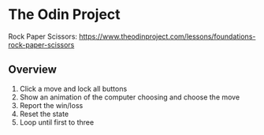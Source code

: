 # The Odin Project

Rock Paper Scissors: https://www.theodinproject.com/lessons/foundations-rock-paper-scissors

## Overview

1) Click a move and lock all buttons
2) Show an animation of the computer choosing and choose the move
3) Report the win/loss
4) Reset the state
5) Loop until first to three
